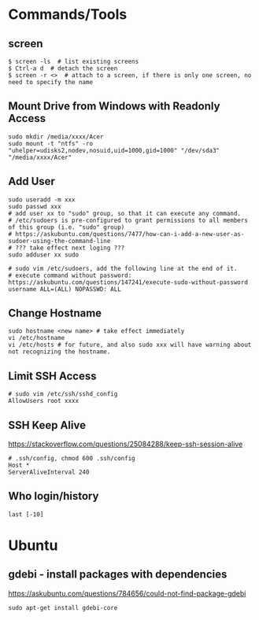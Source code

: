
# Commands/Tools
## screen
```
$ screen -ls  # list existing screens
$ Ctrl-a d  # detach the screen
$ screen -r <>  # attach to a screen, if there is only one screen, no need to specify the name
```

## Mount Drive from Windows with Readonly Access
```
sudo mkdir /media/xxxx/Acer
sudo mount -t "ntfs" -ro "uhelper=udisks2,nodev,nosuid,uid=1000,gid=1000" "/dev/sda3" "/media/xxxx/Acer"
```

## Add User
```
sudo useradd -m xxx
sudo passwd xxx
# add user xx to "sudo" group, so that it can execute any command. 
# /etc/sudoers is pre-configured to grant permissions to all members of this group (i.e. "sudo" group)
# https://askubuntu.com/questions/7477/how-can-i-add-a-new-user-as-sudoer-using-the-command-line
# ??? take effect next loging ???
sudo adduser xx sudo  

# sudo vim /etc/sudoers, add the following line at the end of it.
# execute command without password: https://askubuntu.com/questions/147241/execute-sudo-without-password
username ALL=(ALL) NOPASSWD: ALL
```

## Change Hostname
```
sudo hostname <new name> # take effect immediately
vi /etc/hostname
vi /etc/hosts # for future, and also sudo xxx will have warning about not recognizing the hostname.
```

## Limit SSH Access
```
# sudo vim /etc/ssh/sshd_config
AllowUsers root xxxx
```

## SSH Keep Alive
https://stackoverflow.com/questions/25084288/keep-ssh-session-alive
```
# .ssh/config, chmod 600 .ssh/config
Host *
ServerAliveInterval 240
```

## Who login/history
```
last [-10]
```

# Ubuntu

## gdebi - install packages with dependencies
https://askubuntu.com/questions/784656/could-not-find-package-gdebi
```
sudo apt-get install gdebi-core
```
